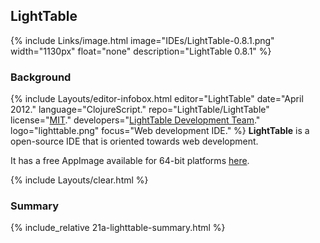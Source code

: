 ## LightTable
{% include Links/image.html image="IDEs/LightTable-0.8.1.png" width="1130px" float="none" description="LightTable 0.8.1" %}

### Background
{% include Layouts/editor-infobox.html editor="LightTable" date="April 2012." language="ClojureScript." repo="LightTable/LightTable" license="<a href='https://github.com/LightTable/LightTable/blob/master/LICENSE.md' link='_blank'>MIT</a>." developers="<a href='https://github.com/LightTable/LightTable/graphs/contributors' link='_blank'>LightTable Development Team</a>." logo="lighttable.png" focus="Web development IDE." %}
**LightTable** is a open-source IDE that is oriented towards web development. 

It has a free AppImage available for 64-bit platforms [here](https://www.dropbox.com/s/3fbofqvkn8ex55q/LightTable-0.8.1_x64.AppImage.tar.gz?dl=0).

{% include Layouts/clear.html %}<br/>
### Summary
{% include_relative 21a-lighttable-summary.html %}
